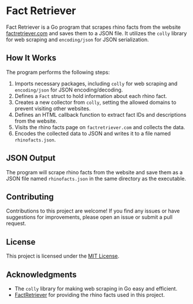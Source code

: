 # Fact Retriever

Fact Retriever is a Go program that scrapes rhino facts from the website [factretriever.com](https://www.factretriever.com) and saves them to a JSON file. It utilizes the `colly` library for web scraping and `encoding/json` for JSON serialization.

## How It Works

The program performs the following steps:

1. Imports necessary packages, including `colly` for web scraping and `encoding/json` for JSON encoding/decoding.
2. Defines a `Fact` struct to hold information about each rhino fact.
3. Creates a new collector from `colly`, setting the allowed domains to prevent visiting other websites.
4. Defines an HTML callback function to extract fact IDs and descriptions from the website.
5. Visits the rhino facts page on `factretriever.com` and collects the data.
6. Encodes the collected data to JSON and writes it to a file named `rhinofacts.json`.


## JSON Output

The program will scrape rhino facts from the website and save them as a JSON file named `rhinofacts.json` in the same directory as the executable.

## Contributing

Contributions to this project are welcome! If you find any issues or have suggestions for improvements, please open an issue or submit a pull request.

## License

This project is licensed under the [MIT License](LICENSE).

## Acknowledgments

- The `colly` library for making web scraping in Go easy and efficient.
- [FactRetriever](https://www.factretriever.com) for providing the rhino facts used in this project.
